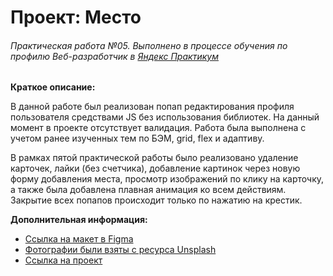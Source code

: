 # Проект: Место
###### _Практическая работа №05. Выполнено в процессе обучения по профилю Веб-разработчик в [Яндекс Практикум](https://www.praktikum.yandex.ru)_

**Краткое описание:**

В данной работе был реализован попап редактирования профиля пользователя средствами JS без использования библиотек. На данный момент в проекте отсутствует валидация.
Работа была выполнена с учетом ранее изученных тем по БЭМ, grid, flex и адаптиву.

В рамках пятой практической работы было реализовано удаление карточек, лайки (без счетчика), добавление картинок через новую форму добавления места, просмотр изображений по клику на карточку, а также была добавлена плавная анимация ко всем действиям. Закрытие всех попапов происходит только по нажатию на крестик.


**Дополнительная информация:**
* [Ссылка на макет в Figma](https://www.figma.com/file/2cn9N9jSkmxD84oJik7xL7/JavaScript.-Sprint-4?node-id=0%3A1)
* [Фотографии были взяты с ресурса Unsplash]( https://unsplash.com)
* [Ссылка на проект](https://lerachandi.github.io/mesto/)
